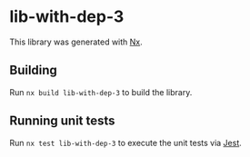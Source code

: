 # lib-with-dep-3

This library was generated with [Nx](https://nx.dev).

## Building

Run `nx build lib-with-dep-3` to build the library.

## Running unit tests

Run `nx test lib-with-dep-3` to execute the unit tests via [Jest](https://jestjs.io).
